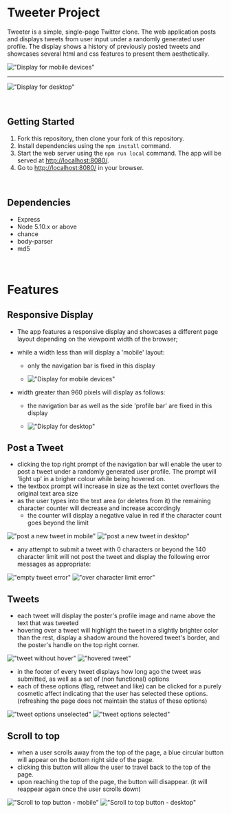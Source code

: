 # Tweeter Project

Tweeter is a simple, single-page Twitter clone.
The web application posts and displays tweets from user input under a randomly generated user profile. The display shows a history of previously posted tweets and showcases several html and css features to present them aesthetically.

!["Display for mobile devices"](https://github.com/tmslee/tweeter/blob/master/docs/mobile-view.png)

-----------------------------------------------------------------------------

!["Display for desktop"](https://github.com/tmslee/tweeter/blob/master/docs/desktop-view.png)

<br>

## Getting Started

1. Fork this repository, then clone your fork of this repository.
2. Install dependencies using the `npm install` command.
3. Start the web server using the `npm run local` command. The app will be served at <http://localhost:8080/>.
4. Go to <http://localhost:8080/> in your browser.

<br>

## Dependencies

- Express
- Node 5.10.x or above 
- chance
- body-parser
- md5

<br>

# Features

## Responsive Display
-  The app features a responsive display and showcases a different page layout depending on the viewpoint width of the browser;
  
  - while a width less than will display a 'mobile' layout:
    - only the navigation bar is fixed in this display

    - !["Display for mobile devices"](https://github.com/tmslee/tweeter/blob/master/docs/mobile-view.png)

  - width greater than 960 pixels will display as follows:
    - the navigation bar as well as the side 'profile bar' are fixed in this display

    - !["Display for desktop"](https://github.com/tmslee/tweeter/blob/master/docs/desktop-view.png)

## Post a Tweet
- clicking the top right prompt of the navigation bar will enable the user to post a tweet under a randomly generated user profile. The prompt will 'light up' in a brigher colour while being hovered on.
- the textbox prompt will increase in size as the text contet overflows the original text area size
- as the user types into the text area (or deletes from it) the remaining character counter will decrease and increase accordingly
  - the counter will display a negative value in red if the character count goes beyond the limit

!["post a new tweet in mobile"](https://github.com/tmslee/tweeter/blob/master/docs/mobile-new-tweet.png)
!["post a new tweet in desktop"](https://github.com/tmslee/tweeter/blob/master/docs/desktop-new-tweet.png)

- any attempt to submit a tweet with 0 characters or beyond the 140 character limit will not post the tweet and display the following error messages as appropriate:

!["empty tweet error"](https://github.com/tmslee/tweeter/blob/master/docs/empty-tweet-error.png)
!["over character limit error"](https://github.com/tmslee/tweeter/blob/master/docs/too-long-error.png)

## Tweets
- each tweet will display the poster's profile image and name above the text that was tweeted
- hovering over a tweet will highlight the tweet in a slightly brighter color than the rest, display a shadow around the hovered tweet's border, and the poster's handle on the top right corner.

!["tweet without hover"](https://github.com/tmslee/tweeter/blob/master/docs/tweet-no-hover.png)
!["hovered tweet"](https://github.com/tmslee/tweeter/blob/master/docs/tweet-hover.png)

- in the footer of every tweet displays how long ago the tweet was submitted, as well as a set of (non functional) options
- each of these options (flag, retweet and like) can be clicked for a purely cosmetic affect indicating that the user has selected these options. (refreshing the page does not maintain the status of these options)

!["tweet options unselected"](https://github.com/tmslee/tweeter/blob/master/docs/options-unselected.png)
!["tweet options selected"](https://github.com/tmslee/tweeter/blob/master/docs/options-selected.png)

## Scroll to top
- when a user scrolls away from the top of the page, a blue circular button will appear on the bottom right side of the page.
- clicking this button will allow the user to travel back to the top of the page.
- upon reaching the top of the page, the button will disappear. (it will reappear again once the user scrolls down)

!["Scroll to top button - mobile"](https://github.com/tmslee/tweeter/blob/master/docs/scrollUp-mobile.png)
!["Scroll to top button - desktop"](https://github.com/tmslee/tweeter/blob/master/docs/scrollUp-desktop.png)